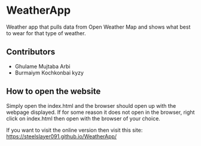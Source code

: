 # WeatherApp
Weather app that pulls data from Open Weather Map and shows what best to wear for that type of weather.

## Contributors
* Ghulame Mujtaba Arbi
* Burmaiym Kochkonbai kyzy


## How to open the website
Simply open the index.html and the browser should open up with the webpage displayed. If for some reason it does not open in the browser, right click on index.html then open with the browser of your choice.

If you want to visit the online version then visit this site: https://steelslayer091.github.io/WeatherApp/
